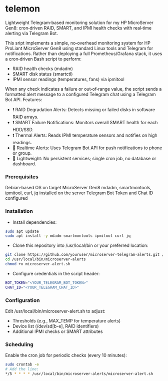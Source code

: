 # telemon
 Lightweight Telegram‑based monitoring solution for my HP MicroServer Gen8: cron‑driven RAID, SMART, and IPMI health checks with real‑time alerting via Telegram Bot.

This sript implements a simple, no‑overhead monitoring system for HP ProLiant MicroServer Gen8 using standard Linux tools and Telegram for notifications. Rather than deploying a full Prometheus/Grafana stack, it uses a cron‑driven Bash script to perform:
- RAID health checks (mdadm)
- SMART disk status (smartctl)
- IPMI sensor readings (temperatures, fans) via ipmitool

When any check indicates a failure or out‑of‑range value, the script sends a formatted alert message to a configured Telegram chat using a Telegram Bot API.
Features:
- ❗️ RAID Degradation Alerts: Detects missing or failed disks in software RAID arrays.
- ❗️ SMART Failure Notifications: Monitors overall SMART health for each HDD/SSD.
- ❗️ Thermal Alerts: Reads IPMI temperature sensors and notifies on high readings.
- 📱 Realtime Alerts: Uses Telegram Bot API for push notifications to phone or group.
- 🚀 Lightweight: No persistent services; single cron job, no database or dashboard.

### Prerequisites
Debian‑based OS on target MicroServer Gen8 mdadm, smartmontools, ipmitool, curl, jq installed on the server
Telegram Bot Token and Chat ID configured

### Installation
- Install dependencies:
```bash
sudo apt update
sudo apt install -y mdadm smartmontools ipmitool curl jq
```
- Clone this repository into /usr/local/bin or your preferred location:
```bash
git clone https://github.com/youruser/microserver-telegram-alerts.git /usr/local/bin/microserver-alerts
cd /usr/local/bin/microserver-alerts
chmod +x microserver-alert.sh
```
- Configure credentials in the script header:
```bash
BOT_TOKEN="<YOUR_TELEGRAM_BOT_TOKEN>"
CHAT_ID="<YOUR_TELEGRAM_CHAT_ID>"
```
### Configuration
Edit /usr/local/bin/microserver-alert.sh to adjust:
- Thresholds (e.g., MAX_TEMP for temperature alerts)
- Device list (/dev/sd[b-e], RAID identifiers)
- Additional IPMI checks or SMART attributes

### Scheduling
Enable the cron job for periodic checks (every 10 minutes):
```bash
sudo crontab -e
# Add the line:
*/5 * * * * /usr/local/bin/microserver-alerts/microserver-alert.sh
```
